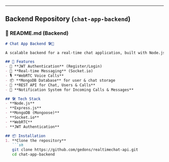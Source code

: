 
---

## **Backend Repository (`chat-app-backend`)**

### 📄 **README.md** (Backend)
```md
# Chat App Backend 🛠️💬

A scalable backend for a real-time chat application, built with Node.js, Express, and MongoDB. Supports user authentication, messaging, WebRTC-based voice calls, and WebSocket-based real-time updates.

## 🚀 Features
- 🔐 **JWT Authentication** (Register/Login)
- 💬 **Real-time Messaging** (Socket.io)
- 🎙️ **WebRTC Voice Calls**
- 📦 **MongoDB Database** for user & chat storage
- 🚀 **REST API for Chat, Users & Calls**
- 🔔 **Notification System for Incoming Calls & Messages**

## 🛠️ Tech Stack
- **Node.js**
- **Express.js**
- **MongoDB (Mongoose)**
- **Socket.io**
- **WebRTC**
- **JWT Authentication**

## 📦 Installation
1. **Clone the repository**  
   ```sh
   git clone https://github.com/gedons/realtimechat-api.git
   cd chat-app-backend
